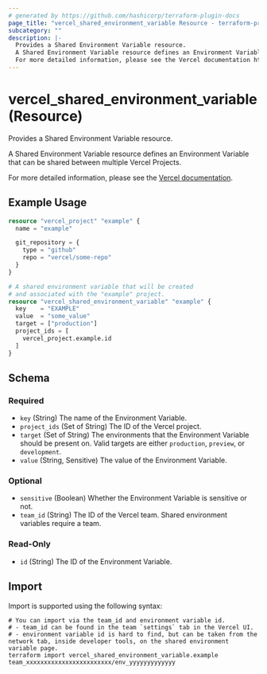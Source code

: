 ```yaml
---
# generated by https://github.com/hashicorp/terraform-plugin-docs
page_title: "vercel_shared_environment_variable Resource - terraform-provider-vercel"
subcategory: ""
description: |-
  Provides a Shared Environment Variable resource.
  A Shared Environment Variable resource defines an Environment Variable that can be shared between multiple Vercel Projects.
  For more detailed information, please see the Vercel documentation https://vercel.com/docs/concepts/projects/environment-variables/shared-environment-variables.
---
```


# vercel_shared_environment_variable (Resource)

Provides a Shared Environment Variable resource.

A Shared Environment Variable resource defines an Environment Variable that can be shared between multiple Vercel Projects.

For more detailed information, please see the [Vercel documentation](https://vercel.com/docs/concepts/projects/environment-variables/shared-environment-variables).

## Example Usage

```terraform
resource "vercel_project" "example" {
  name = "example"

  git_repository = {
    type = "github"
    repo = "vercel/some-repo"
  }
}

# A shared environment variable that will be created
# and associated with the "example" project.
resource "vercel_shared_environment_variable" "example" {
  key    = "EXAMPLE"
  value  = "some_value"
  target = ["production"]
  project_ids = [
    vercel_project.example.id
  ]
}
```

<!-- schema generated by tfplugindocs -->
## Schema

### Required

- `key` (String) The name of the Environment Variable.
- `project_ids` (Set of String) The ID of the Vercel project.
- `target` (Set of String) The environments that the Environment Variable should be present on. Valid targets are either `production`, `preview`, or `development`.
- `value` (String, Sensitive) The value of the Environment Variable.

### Optional

- `sensitive` (Boolean) Whether the Environment Variable is sensitive or not.
- `team_id` (String) The ID of the Vercel team. Shared environment variables require a team.

### Read-Only

- `id` (String) The ID of the Environment Variable.

## Import

Import is supported using the following syntax:

```shell
# You can import via the team_id and environment variable id.
# - team_id can be found in the team `settings` tab in the Vercel UI.
# - environment variable id is hard to find, but can be taken from the network tab, inside developer tools, on the shared environment variable page.
terraform import vercel_shared_environment_variable.example team_xxxxxxxxxxxxxxxxxxxxxxxx/env_yyyyyyyyyyyyy
```

